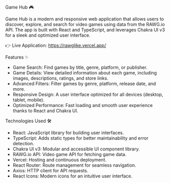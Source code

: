 Game Hub 🎮

Game Hub is a modern and responsive web application that allows users to discover, explore, and search for video games using data from the RAWG.io API. The app is built with React and TypeScript, and leverages Chakra UI v3 for a sleek and optimized user interface.

👉 Live Application: https://rawglike.vercel.app/


Features ✨

  - Game Search: Find games by title, genre, platform, or publisher.
  - Game Details: View detailed information about each game, including images, descriptions, ratings, and store links.
  - Advanced Filters: Filter games by genre, platform, release date, and more.
  - Responsive Design: A user interface optimized for all devices (desktop, tablet, mobile).
  - Optimized Performance: Fast loading and smooth user experience thanks to React and Chakra UI.
   

Technologies Used 🛠️

  - React: JavaScript library for building user interfaces.
  - TypeScript: Adds static types for better maintainability and error detection.
  - Chakra UI v3: Modular and accessible UI component library.
  - RAWG.io API: Video game API for fetching game data.
  - Vercel: Hosting and continuous deployment.
  - React Router: Route management for seamless navigation.
  - Axios: HTTP client for API requests.
  - React Icons: Modern icons for an intuitive user interface.
